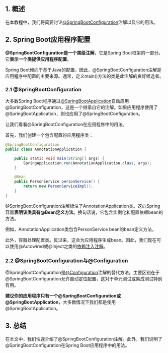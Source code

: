 ## 1. 概述

在本教程中，我们将简要讨论[@SpringBootConfiguration](https://docs.spring.io/spring-boot/docs/current/api/org/springframework/boot/SpringBootConfiguration.html)注解以及它的用法。

## 2. Spring Boot应用程序配置

**@SpringBootConfiguration是一个类级注解**，它是Spring Boot框架的一部分。它**表示一个类提供应用程序配置**。

Spring Boot倾向于基于Java的配置。因此，@SpringBootConfiguration注解是应用程序中配置的主要来源。通常，定义main()方法的类是此注解的良好候选者。


### 2.1 @SpringBootConfiguration

大多数Spring Boot程序通过[@SpringBootApplication](https://www.baeldung.com/spring-boot-annotations)自动应用@SpringBootConfiguration，这是一个继承自它的注解。如果应用程序使用了@SpringBootApplication，则也应用了@SpringBootConfiguration。

让我们看看@SpringBootConfiguration在应用程序中的用法。

首先，我们创建一个包含配置的应用程序类：

```java
@SpringBootConfiguration
public class AnnotationApplication {

    public static void main(String[] args) {
        SpringApplication.run(AnnotationApplication.class, args);
    }

    @Bean
    public PersonService personService() {
        return new PersonServiceImpl();
    }
}
```

@SpringBootConfiguration注解标注了AnnotationApplication类。这向Spring容器**表明该类具有@Bean定义方法**。换句话说，它包含实例化和配置依赖bean的方法。

例如，AnnotationApplication类包含PersonService bean的bean定义方法。

此外，容器处理配置类。反过来，这会为应用程序生成bean。因此，我们现在可以使用@Autowired或@Inject之类的[依赖注入注解](https://www.baeldung.com/inversion-control-and-dependency-injection-in-spring)。

### 2.2 @SpringBootConfiguration与@Configuration

@SpringBootConfiguration是[@Configuration](https://www.baeldung.com/spring-bean-annotations)注解的替代方法。主要区别在于@SpringBootConfiguration允许自动定位配置，这对于单元测试或集成测试特别有用。

**建议你的应用程序只有一个@SpringBootConfiguration或@SpringBootApplication**，大多数情况下我们都是使用@SpringBootApplication。

## 3. 总结

在本文中，我们快速介绍了@SpringBootConfiguration注解。此外，我们说明了@SpringBootConfiguration在Spring Boot应用程序中的用法。
